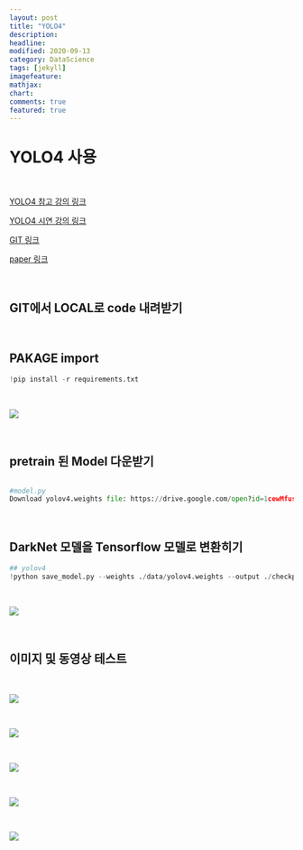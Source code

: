 ```yaml
---
layout: post
title: "YOLO4"
description: 
headline: 
modified: 2020-09-13
category: DataScience
tags: [jekyll]
imagefeature: 
mathjax: 
chart: 
comments: true
featured: true
---
```


# YOLO4 사용

<p>&nbsp;</p>

[YOLO4 참고 강의 링크](https://www.youtube.com/watch?v=D6mj_T8K_bo)

[YOLO4 시연 강의 링크](https://www.youtube.com/watch?v=hxwEqXCgQO4&t=335s)

[GIT 링크](https://github.com/kimbumso/tensorflow-yolov4-tflite)

[paper 링크](https://arxiv.org/abs/2004.10934)


<p>&nbsp;</p>

## GIT에서 LOCAL로 code 내려받기

<p>&nbsp;</p>

## PAKAGE import
~~~python
!pip install -r requirements.txt 
~~~

<p>&nbsp;</p>

<img src="{{ site.url }}/images/study/YOLO4/20200913_170122.png">

<p>&nbsp;</p>

## pretrain 된 Model 다운받기

~~~python

#model.py
Download yolov4.weights file: https://drive.google.com/open?id=1cewMfusmPjYWbrnuJRuKhPMwRe_b9PaT
~~~

<p>&nbsp;</p>

## DarkNet 모델을 Tensorflow 모델로 변환히기

~~~python
## yolov4
!python save_model.py --weights ./data/yolov4.weights --output ./checkpoints/yolov4-416 --input_size 416 --model yolov4
~~~

<p>&nbsp;</p>

<img src="{{ site.url }}/images/study/YOLO4/20200913_170313.png">

<p>&nbsp;</p>

## 이미지 및 동영상 테스트

<p>&nbsp;</p>

<img src="{{ site.url }}/images/study/YOLO4/20200913_170433.png">

<p>&nbsp;</p>

<img src="{{ site.url }}/images/study/YOLO4/20200913_172628.png">

<p>&nbsp;</p>

<img src="{{ site.url }}/images/study/YOLO4/20200913_173027.png">

<p>&nbsp;</p>

<img src="{{ site.url }}/images/study/YOLO4/20200913_173113.png">

<p>&nbsp;</p>

<img src="{{ site.url }}/images/study/YOLO4/20200913_173156.png">